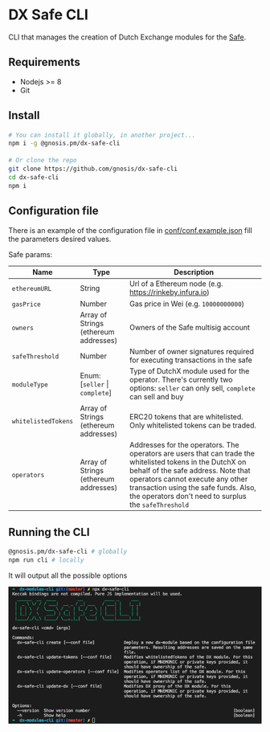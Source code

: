 # DX Safe CLI

CLI that manages the creation of Dutch Exchange modules for the [Safe](https://safe.gnosis.io).

## Requirements
* Nodejs >= 8
* Git

## Install
```sh
# You can install it globally, in another project...
npm i -g @gnosis.pm/dx-safe-cli

# Or clone the repo
git clone https://github.com/gnosis/dx-safe-cli
cd dx-safe-cli
npm i
````

## Configuration file
There is an example of the configuration file in [conf/conf.example.json](conf/conf.example.json) fill the parameters desired values.

Safe params:

| Name  | Type  | Description|
|-------|-------|------------|
| `ethereumURL`| String  | Url of a Ethereum node (e.g. https://rinkeby.infura.io) |
| `gasPrice`|  Number | Gas price in Wei (e.g. `10000000000`)  |
| `owners`| Array of Strings (ethereum addresses)  |  Owners of the Safe multisig account  |
| `safeThreshold`| Number  |  Number of owner signatures required for executing transactions in the safe  |
| `moduleType` |  Enum: [`seller` \| `complete`]  |  Type of DutchX module used for the operator. There\'s currently two options: `seller` can only sell, `complete` can sell and buy |
| `whitelistedTokens`| Array of Strings (ethereum addresses)  |  ERC20 tokens that are whitelisted. Only whitelisted tokens can be traded.  |
| `operators`| Array of Strings (ethereum addresses)  |  Addresses for the operators. The operators are users that can trade the whitelisted tokens in the DutchX on behalf of the safe address. Note that operators cannot execute any other transaction using the safe funds. Also, the operators don\'t need to surplus the `safeThreshold` |

## Running the CLI
```sh
@gnosis.pm/dx-safe-cli # globally
npm run cli # locally
```

It will output all the possible options

![alt text](./dx-safe-cli.png "Logo Title Text 1")